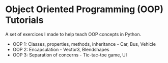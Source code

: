 # Object Oriented Programming (OOP) Tutorials

A set of exercices I made to help teach OOP concepts in Python.

- OOP 1: Classes, properties, methods, inheritance - Car, Bus, Vehicle
- OOP 2: Encapsulation - Vector3, Blendshapes
- OOP 3: Separation of concerns - Tic-tac-toe game, UI
